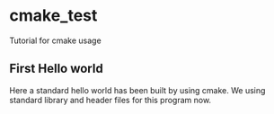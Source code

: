 # cmake_test
Tutorial for cmake usage
## First Hello world 
Here a standard hello world has been built by using cmake. We using standard library and header files for this program now.

